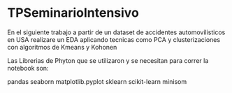 # TPSeminarioIntensivo


En el siguiente trabajo a partir de un dataset de accidentes automovilisticos en USA realizare un EDA aplicando tecnicas como PCA y clusterizaciones con algoritmos de Kmeans y Kohonen 

Las Librerias de Phyton que se utilizaron y se necesitan para correr la notebook son:

pandas
seaborn
matplotlib.pyplot
sklearn
scikit-learn
minisom
